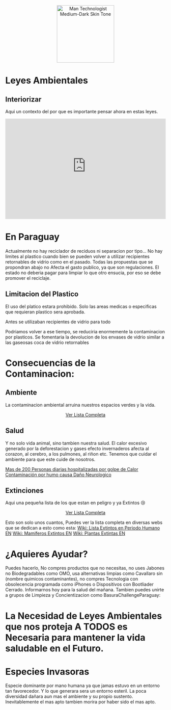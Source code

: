 <div style="text-align:center;">
<img src="https://raw.githubusercontent.com/Tarikul-Islam-Anik/Animated-Fluent-Emojis/master/Emojis/Travel%20and%20places/Sun%20Behind%20Rain%20Cloud.png" alt="Man Technologist Medium-Dark Skin Tone" width="180px" />
</div>

 <!-- <div class="vocaroo-container">
        <iframe width="300" height="60" src="https://vocaroo.com/embed/1bfn2LKLm9JE?autoplay=1" frameborder="0" allow="autoplay"></iframe>
    </div> -->

# Leyes Ambientales
## Interiorizar
Aqui un contexto del por que es importante pensar ahora en estas leyes.
<iframe width="100%" height="315" src="https://www.youtube-nocookie.com/embed/ihq_TLPugZI?si=CchKDJMswyOXUVrU&amp;controls=0" title="YouTube video player" frameborder="0" allow="encrypted-media; picture-in-picture; " referrerpolicy="strict-origin-when-cross-origin" allowfullscreen></iframe> 


# En Paraguay
Actualmente no hay reciclador de reciduos ni separacion por tipo... 
No hay limites al plastico cuando bien se pueden volver a utilizar recipientes retornables de vidrio como en el pasado.
Todas las propuestas que se propondran abajo no Afecta el gasto publico, ya que son regulaciones.
El estado no deberia pagar para limpiar lo que otro ensucia, por eso se debe promover el reciclaje.


## Limitacion del Plastico
El uso del platico estara prohibido.
Solo las areas medicas o especificas que requieran plastico sera aprobada.

Antes se utilizaban recipientes de vidrio para todo


<div class="section">
    <div class="gallery-container">
        <div id="Ambiente_GaleriaVidrios-gallery" 
             class="contenedor-imagenes-animado"
             data-json-path="web/otros/Archivos/Imagenes/data.json">
</div>

Podriamos volver a ese tiempo, se reduciria enormemente la contaminacion por plasticos. Se fomentaria la devolucion de los envases de vidrio similar a las gaseosas coca de vidrio retornables





# Consecuencias de la Contaminacion:

## Ambiente
La contaminacion ambiental arruina nuestros espacios verdes y la vida.


<div style="text-align:center;">
<div class="section">
    <div class="gallery-container">
        <div id="Ambiente_PYContaminado-gallery" 
             class="contenedor-imagenes-animado"
             data-json-path="web/otros/Archivos/Imagenes/data.json">
        </div>
        <a href="web/otros/Archivos/Imagenes/Ambiente/PYContaminado/GCompleto.html" class="view-all-button">Ver Lista Completa</a>
    </div>
</div>
</div>

## Salud
Y no solo vida animal, sino tambien nuestra salud. El calor excesivo generado por la deforestacion y gases efecto invernaderos afecta al corazon, al cerebro, a los pulmones, al riñon etc.
Tenemos que cuidar el ambiente para que este cuide de nosotros.

[Mas de 200 Personas diarias hospitalizadas por golpe de Calor](https://www.lanacion.com.py/pais_edicion_impresa/2024/03/16/por-golpes-de-calor-unas-150-personas-consultan-en-hospital/)
[Contaminación por humo causa Daño Neurologico](https://www.paraguay.com/nacionales/contaminacion-ambiental-por-humo-podria-causar-depresion-ansiedad-y-hasta-alzheimer)

## Extinciones 
Aqui una pequeña lista de los que estan en peligro y ya Extintos 😢
<div style="text-align:center;">
<div class="section">
    <div class="gallery-container">
        <div id="Ambiente_Extintos-gallery" 
             class="contenedor-imagenes-animado"
             data-json-path="web/otros/Archivos/Imagenes/data.json">
        </div>
        <a href="web/otros/Archivos/Imagenes/Ambiente/Extintos/GCompleto.html" class="view-all-button">Ver Lista Completa</a>
    </div>
</div>
</div>

Esto son solo unos cuantos, Puedes ver la lista completa en diversas webs que se dedican a esto como esta: 
[Wiki: Lista Extintos en Periodo Humano EN](https://en.wikipedia.org/wiki/Timeline_of_extinctions_in_the_Holocene)
[Wiki: Mamiferos Extintos EN](https://en.wikipedia.org/wiki/List_of_recently_extinct_mammals)
[Wiki: Plantas Extintas EN](https://en.wikipedia.org/wiki/List_of_recently_extinct_plants)






<!-- <blockquote class="tiktok-embed" cite="https://www.tiktok.com/@luciadcr/video/7547694306513964310" data-video-id="7547694306513964310" style="max-width: 605px;min-width: 325px;" > <section> <a target="_blank" title="@luciadcr" href="https://www.tiktok.com/@luciadcr?refer=embed">@luciadcr</a> 🌍 Los ricos no van a actuar frente al cambio climático porque tienen un plan: huir de las consecuencias.  <a title="cambioclimatico" target="_blank" href="https://www.tiktok.com/tag/cambioclimatico?refer=embed">#cambioclimatico</a> <a title="millonarios" target="_blank" href="https://www.tiktok.com/tag/millonarios?refer=embed">#millonarios</a> <a title="politica" target="_blank" href="https://www.tiktok.com/tag/politica?refer=embed">#politica</a> <a title="informacion" target="_blank" href="https://www.tiktok.com/tag/informacion?refer=embed">#informacion</a> <a title="analisis" target="_blank" href="https://www.tiktok.com/tag/analisis?refer=embed">#analisis</a> <a target="_blank" title="♬ sonido original - Lucía de Castro" href="https://www.tiktok.com/music/sonido-original-7547694336021613334?refer=embed">♬ sonido original - Lucía de Castro</a> </section> </blockquote> <script async src="https://www.tiktok.com/embed.js"></script> -->






# ¿Aquieres Ayudar?
Puedes hacerlo, No compres productos que no necesitas, no uses Jabones no Biodegradables como OMO, usa alternativas limpias como Cavallaro sin (nombre quimicos contaminantes), no compres Tecnologia con obsolecencia programada como iPhones o Dispositivos con Bootliader Cerrado. Informarnos hoy para la salud del mañana. 
Tambien puedes unirte a grupos de Limpieza y Concientizacion como BasuraChallengeParaguay:
<script async src="https://telegram.org/js/telegram-widget.js?22" data-telegram-post="Ambientalism/144" data-width="100%" data-userpic="false" data-color="738633" data-dark="1"></script>

# La Necesidad de Leyes Ambientales que nos proteja A TODOS es Necesaria para mantener la vida saludable en el Futuro.

# Especies Invasoras

Especie dominante por mano humana ya que jamas estuvo en un entorno tan favorecedor.
Y lo que generara sera un entorno esteril.
La poca  diversidad dañara aun mas el ambiente y su propio sustento.
Inevitablemente el mas apto tambien morira por haber sido el mas apto.




<!-- Galeria -->
<link rel="stylesheet" href="https://cdnjs.cloudflare.com/ajax/libs/Swiper/8.4.5/swiper-bundle.min.css">
<script src="https://cdnjs.cloudflare.com/ajax/libs/Swiper/8.4.5/swiper-bundle.min.js"></script>

<script>
async function loadGalleryData(jsonPath) {
    try {
        console.log(`Intentando cargar: ${jsonPath}`);
        const response = await fetch(jsonPath);
        console.log(`Response status: ${response.status}`);
        
        if (!response.ok) {
            throw new Error(`HTTP ${response.status}: ${response.statusText}`);
        }
        
        const data = await response.json();
        console.log('Datos cargados:', data);
        return data.galleries;
    } catch (error) {
        console.error(`Error loading gallery data from ${jsonPath}:`, error);
        return null;
    }
}

function createSwiper(container, images) {
    container.innerHTML = `
        <div class="swiper-wrapper">
            ${images.map(item => `
                <div class="swiper-slide">
                    <a href="${item.link || '#'}">
                        <img src="${item.image}" alt="${item.name || 'Imagen'}" loading="lazy" />
                    </a>
                </div>
            `).join('')}
        </div>
    `;

    return new Swiper(container, {
        slidesPerView: 'auto',
        spaceBetween: 20,
        loop: true,
        centeredSlides: true,
        autoplay: {
            delay: 3000,
            disableOnInteraction: false,
        }
    });
}

function filterGalleryData(galleryData, container) {
    const galleryKey = container.dataset.galleryKey;
    const galleryFilter = container.dataset.galleryFilter;
    const containerId = container.id.replace('-gallery', '');
    
    if (galleryKey && galleryData[galleryKey]) {
        return galleryData[galleryKey].images || [];
    }
    
    if (galleryFilter) {
        const matchingEntries = Object.entries(galleryData).filter(([key, value]) => 
            key.toLowerCase().includes(galleryFilter.toLowerCase())
        );
        
        if (matchingEntries.length > 0) {
            return matchingEntries.flatMap(([key, value]) => value.images || []);
        }
    }
    
    const matchingKey = Object.keys(galleryData).find(key => 
        key.toLowerCase() === containerId.toLowerCase()
    );
    
    if (matchingKey && galleryData[matchingKey]) {
        return galleryData[matchingKey].images || [];
    }
    
    return [];
}

async function initializeUniversalSwiper() {
    if (typeof Swiper === 'undefined') {
        console.log('Swiper no está cargado aún');
        return;
    }
    
    const galleryElements = document.querySelectorAll('.contenedor-imagenes-animado[data-json-path]');
    
    for (const container of galleryElements) {
        const jsonPath = container.dataset.jsonPath;
        
        if (!jsonPath) {
            container.innerHTML = '<p>No se especificó ruta JSON</p>';
            continue;
        }
        
        const galleryData = await loadGalleryData(jsonPath);
        
        if (!galleryData) {
            container.innerHTML = '<p>Error al cargar datos</p>';
            continue;
        }
        
        const images = filterGalleryData(galleryData, container);
        
        if (images.length > 0) {
            container.classList.add('swiper');
            createSwiper(container, images);
        } else {
            container.innerHTML = '<p>Sin Elementos</p>';
        }
    }
}

function waitForSwiperAndInit() {
    if (typeof Swiper !== 'undefined') {
        initializeUniversalSwiper();
    } else {
        setTimeout(waitForSwiperAndInit, 100);
    }
}

waitForSwiperAndInit();
</script>